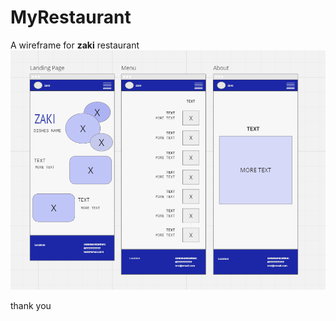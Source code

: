# MyRestaurant

A wireframe for **zaki** restaurant 
![Wireframe Of a restaurant](wireframe_img/ZAKI.png)

thank you